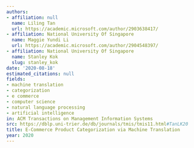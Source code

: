 ```yaml
---
authors:
- affiliation: null
  name: Liling Tan
  url: https://academic.microsoft.com/author/2903638417/
- affiliation: National University Of Singapore
  name: Maggie Yundi Li
  url: https://academic.microsoft.com/author/2904548397/
- affiliation: National University Of Singapore
  name: Stanley Kok
  slug: stanley_kok
date: '2020-08-18'
estimated_citations: null
fields:
- machine translation
- categorization
- e commerce
- computer science
- natural language processing
- artificial intelligence
in: ACM Transactions on Management Information Systems
src: https://dblp.uni-trier.de/db/journals/tmis/tmis11.html#TanLK20
title: E-Commerce Product Categorization via Machine Translation
year: 2020
---
```

